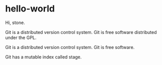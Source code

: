 # hello-world

Hi, stone.

Git is a distributed version control system.
Git is free software distributed under the GPL.

Git is a distributed version control system.
Git is free software.

Git has a mutable index called stage.
